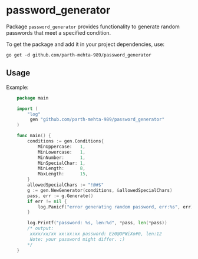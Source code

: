 # password_generator

Package `password_generator` provides functionality to generate random passwords that meet a specified condition.

To get the package and add it in your project dependencies, use:
```shell
go get -d github.com/parth-mehta-989/password_generator
```

## Usage
Example:
```go
    package main

    import (
        "log"
         gen "github.com/parth-mehta-989/password_generator"
    )

    func main() {
        conditions := gen.Conditions{
            MinUppercase:   1,
            MinLowercase:   1,
            MinNumber:      1,
            MinSpecialChar: 1,
            MinLength:      8,
            MaxLength:      15,
        }
        allowedSpecialChars := "!@#$"
        g := gen.NewGenerator(conditions, &allowedSpecialChars)
        pass, err := g.Generate()
        if err != nil {
            log.Panicf("error generating random password, err:%s", err)
        }

        log.Printf("password: %s, len:%d", *pass, len(*pass))
        /* output:
         xxxx/xx/xx xx:xx:xx password: Ez0@OPWiXo#0, len:12
         Note: your password might differ. :)
        */
    }

```
